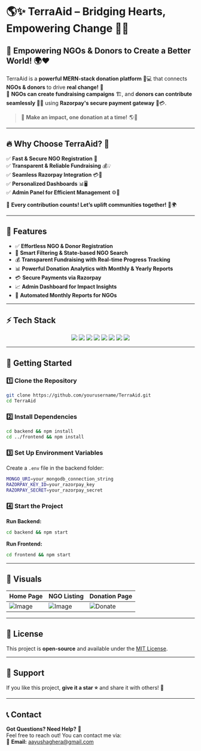 # 🌎✨ TerraAid – Bridging Hearts, Empowering Change 🤝💙  

## 🌟 Empowering NGOs & Donors to Create a Better World! 🌍❤️  

TerraAid is a **powerful MERN-stack donation platform** 🎯💻 that connects **NGOs & donors** to drive **real change!** 🚀  
🌱 **NGOs can create fundraising campaigns** 🏗️, and **donors can contribute seamlessly** 💸💖 using **Razorpay's secure payment gateway** 🔐💳.  

> 🤲 **Make an impact, one donation at a time!** 🌎💞  

---

## 🔥 Why Choose TerraAid? 🚀  

✅ **Fast & Secure NGO Registration** 🔑  
✅ **Transparent & Reliable Fundraising** 💰💡  
✅ **Seamless Razorpay Integration** 💳🔄  
✅ **Personalized Dashboards** 📊🖥️    
✅ **Admin Panel for Efficient Management** ⚙️📂  

💖 **Every contribution counts! Let’s uplift communities together!** 🏡🌍  

---

## 🚀 Features

- ✅ **Effortless NGO & Donor Registration**
- 🔎 **Smart Filtering & State-based NGO Search**
- 💰 **Transparent Fundraising with Real-time Progress Tracking**
- 📊 **Powerful Donation Analytics with Monthly & Yearly Reports**
- 💳 **Secure Payments via Razorpay**
- 📈 **Admin Dashboard for Impact Insights**
- 📄 **Automated Monthly Reports for NGOs**

---

## ⚡ Tech Stack

<p align="center">
  <img src="https://img.shields.io/badge/⚛️-React.js-61DAFB?style=for-the-badge&logo=react&logoColor=white" />
  <img src="https://img.shields.io/badge/🟢-Node.js-339933?style=for-the-badge&logo=node.js&logoColor=white" />
  <img src="https://img.shields.io/badge/🚀-Express.js-000000?style=for-the-badge&logo=express&logoColor=white" />
  <img src="https://img.shields.io/badge/🍃-MongoDB-47A248?style=for-the-badge&logo=mongodb&logoColor=white" />
  <img src="https://img.shields.io/badge/💳-Razorpay-02042B?style=for-the-badge&logo=razorpay&logoColor=white" />
  <img src="https://img.shields.io/badge/📊-Chart.js-F5788D?style=for-the-badge&logo=chart.js&logoColor=white" />
  <img src="https://img.shields.io/badge/🎨-Tailwind_CSS-38B2AC?style=for-the-badge&logo=tailwind-css&logoColor=white" />
  <img src="https://img.shields.io/badge/🎨-Mantine_UI-339af0?style=for-the-badge&logo=mantine&logoColor=white" />
</p>

---

## 🎯 Getting Started

### **1️⃣ Clone the Repository**
```sh
git clone https://github.com/yourusername/TerraAid.git
cd TerraAid
```

### **2️⃣ Install Dependencies**
```sh
cd backend && npm install
cd ../frontend && npm install
```

### **3️⃣ Set Up Environment Variables**
Create a `.env` file in the backend folder:
```sh
MONGO_URI=your_mongodb_connection_string
RAZORPAY_KEY_ID=your_razorpay_key
RAZORPAY_SECRET=your_razorpay_secret
```

### **4️⃣ Start the Project**
**Run Backend:**
```sh
cd backend && npm start
```
**Run Frontend:**
```sh
cd frontend && npm start
```

---

## 📸 Visuals

| Home Page | NGO Listing | Donation Page |
|-----------|------------|--------------|
| ![Image](https://github.com/user-attachments/assets/988eaebd-5df4-4f86-a5b2-9451a6f01c29) | ![Image](https://github.com/user-attachments/assets/156a5321-75f0-4141-b6e6-a6ab3ec6613d)| ![Donate](https://via.placeholder.com/300) |

---

## 📜 License
This project is **open-source** and available under the [MIT License](LICENSE).

---

## 🌟 Support
If you like this project, **give it a star ⭐** and share it with others! 🚀

---

## 📞 Contact

**Got Questions? Need Help?** 🤔  
Feel free to reach out! You can contact me via:  
📩 **Email:** [aayushaghera@gmail.com](mailto:aayushaghera@gmail.com)
